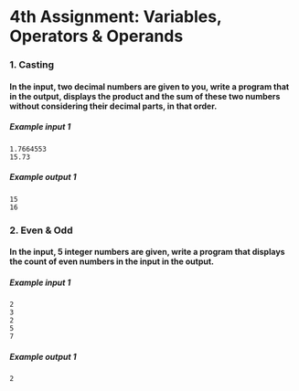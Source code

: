 # 4th Assignment: Variables, Operators & Operands

### 1. Casting
#### In the input, two decimal numbers are given to you, write a program that in the output, displays the product and the sum of these two numbers without considering their decimal parts, in that order.
##### Example input 1
```
1.7664553
15.73
```
##### Example output 1
```
15
16
```

### 2. Even & Odd
#### In the input, 5 integer numbers are given, write a program that displays the count of even numbers in the input in the output.
##### Example input 1
```
2
3
2
5
7
```
##### Example output 1
```
2
```
